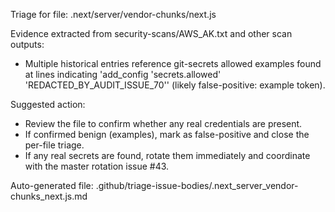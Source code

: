Triage for file: .next/server/vendor-chunks/next.js

Evidence extracted from security-scans/AWS_AK.txt and other scan outputs:

- Multiple historical entries reference git-secrets allowed examples found at lines indicating 'add_config 'secrets.allowed' 'REDACTED_BY_AUDIT_ISSUE_70'' (likely false-positive: example token).

Suggested action:
- Review the file to confirm whether any real credentials are present.
- If confirmed benign (examples), mark as false-positive and close the per-file triage.
- If any real secrets are found, rotate them immediately and coordinate with the master rotation issue #43.

Auto-generated file: .github/triage-issue-bodies/.next_server_vendor-chunks_next.js.md
